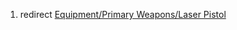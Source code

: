 1.  redirect [Equipment/Primary Weapons/Laser
    Pistol](Equipment/Primary_Weapons/Laser_Pistol "wikilink")